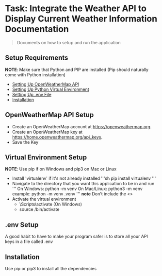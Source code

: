 # Task: Integrate the Weather API to Display Current Weather Information Documentation
>Documents on how to setup and run the application

## Setup Requirements

**NOTE**: Make sure that Python and PIP are installed (Pip should naturally come with Python installation)

- [Setting Up OpenWeatherMap API](#OpenWeatherMap-API-Setup)
- [Setting Up Python Virtual Environment](#Virtual-Environment-Setup)
- [Setting Up .env File](#.env-Setup)
- [Installation](#Installation)

## OpenWeatherMap API Setup

* Create an OpenWeatherMap account at https://openweathermap.org.
* Create an OpenWeatherMap key at https://home.openweathermap.org/api_keys.
* Save the Key

## Virtual Environment Setup

**NOTE**: Use pip if on Windows and pip3 on Mac or Linux
* Install 'virtualenv' if it's not already installed
'''sh
pip install virtualenv
'''
* Navigate to the directory that you want this application to be in and run 
'''
On Windows:
python -m venv <environment name>
On Mac/Linux:
python3 -m venv <environment name>
example: python -m venv .venv
'''
**note** Don't include the <>
* Activate the virtual environment
  * <venv name>\Scripts\activate (On Windows)
  * source <venv name>/bin/activate

## .env Setup

A good habit to have to make your program safer is to store all your API keys in a file called .env

## Installation

Use pip or pip3 to install all the dependencies

